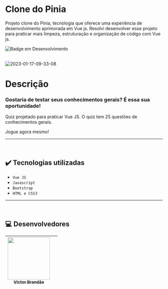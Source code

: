 # Clone do Pinia
Projeto clone do Pinia, tecnologia que oferece uma experiência de desenvolvimento aprimorada em Vue js. Resolvi desenvolver esse projeto para praticar mais limpeza, estruturação e organização de código com Vue js.

![Badge em Desenvolvimento](http://img.shields.io/static/v1?label=STATUS&message=Desenvolvido&color=green&style=for-the-badge)

<br>![2023-01-17-09-33-08](https://user-images.githubusercontent.com/105603692/212901037-9feda973-00e7-401d-bd10-6ac5b9be0e17.gif)


<h1>Descrição</h1>
<h3>Gostaria de testar seus conhecimentos gerais? É essa sua oportunidade!</h3>
<p>Quiz projetado para praticar Vue JS. O quiz tem 25 questões de conhecimentos gerais.</p>
<p>Jogue agora mesmo!</p>


<hr>
<br>

## ✔️ Tecnologias utilizadas

- ``Vue JS``
- ``Javascript``
- ``Bootstrap``
- ``HTML e CSS3``


<hr>
<br>

## 💻 Desenvolvedores

| [<img src="https://avatars.githubusercontent.com/u/105603692?v=4" width=135><br><sub>Victor Brandão</sub>](https://github.com/Vbrand01) | |
| :---: | :---: 

